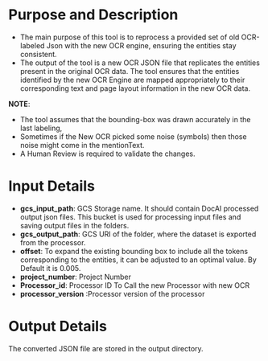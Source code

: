 # Purpose and Description

* The main purpose of this tool is to reprocess a provided set of old OCR-labeled Json with the new OCR engine, ensuring the entities stay consistent.  
* The output of the tool is a new OCR JSON file that replicates the entities present in the original OCR data. The tool ensures that the entities identified by the new OCR Engine are mapped appropriately to their corresponding text and page layout information in the new OCR data. 

**NOTE**: 
* The tool assumes that the bounding-box was drawn accurately in the last labeling, 
* Sometimes if the New OCR picked some noise (symbols) then those noise might come in the mentionText.
* A Human Review is required to validate the changes.


# Input Details


* **gcs_input_path**: GCS Storage name. It should contain DocAI processed output json files. This bucket is used for processing input files and saving output files in the folders.
* **gcs_output_path**: GCS URI of the folder, where the dataset is exported from the processor.
* **offset**: To expand the existing bounding box to include all the tokens corresponding to the entities, it can be adjusted to an optimal value. By Default it is 0.005.
* **project_number**:  Project Number
* **Processor_id**: Processor ID To Call the new Processor with new OCR
* **processor_version** :Processor version of the processor 

# Output Details

The converted JSON file are stored in the output directory.
